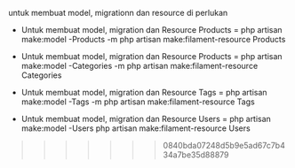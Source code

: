 untuk membuat model, migrationn dan resource di perlukan

- Untuk membuat model, migration dan Resource Products = 
php artisan make:model -Products -m
php artisan make:filament-resource Products

- Untuk membuat model, migration dan Resource Products = 
php artisan make:model -Categories -m
php artisan make:filament-resource Categories

- Untuk membuat model, migration dan Resource Tags = 
php artisan make:model -Tags -m
php artisan make:filament-resource Tags

- Untuk membuat model, migration dan Resource Users = 
php artisan make:model -Users
php artisan make:filament-resource Users
>>>>>>> 0840bda07248d5b9e5ad67c7b434a7be35d88879
